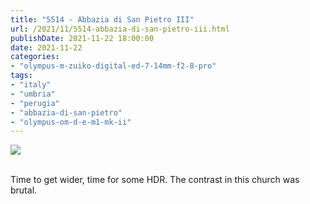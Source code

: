 ```yaml
---
title: "5514 - Abbazia di San Pietro III"
url: /2021/11/5514-abbazia-di-san-pietro-iii.html
publishDate: 2021-11-22 18:00:00
date: 2021-11-22
categories:
- "olympus-m-zuiko-digital-ed-7-14mm-f2-8-pro"
tags:
- "italy"
- "umbria"
- "perugia"
- "abbazia-di-san-pietro"
- "olympus-om-d-e-m1-mk-ii"
---
```

<div class="container">
<div class="center"><a target="_blank" href="https://d25zfm9zpd7gm5.cloudfront.net/1200x1200/2019/20190902_105710-2-HDR_lr.jpg"><img class="webfeedsFeaturedVisual" src="https://d25zfm9zpd7gm5.cloudfront.net/0600x0600/2019/20190902_105710-2-HDR_lr.jpg" /></a></div>
</div>
<br />

Time to get wider, time for some HDR. The contrast in this
church was brutal.
